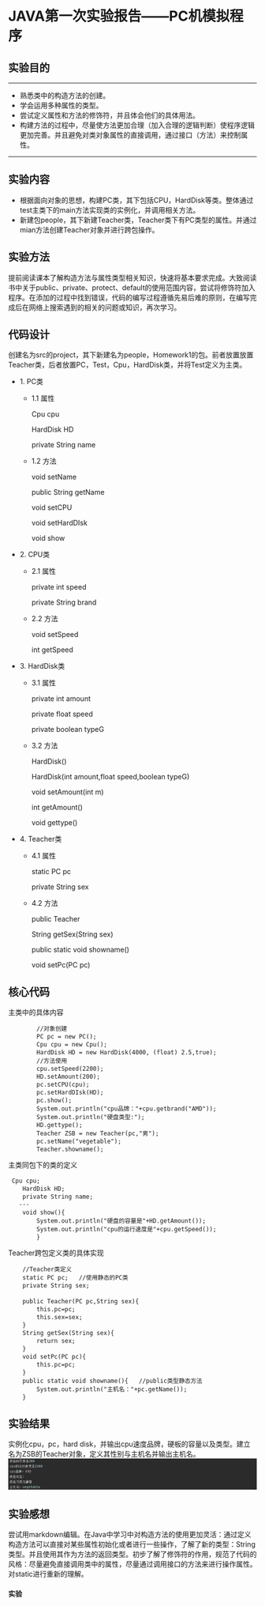 # JAVA第一次实验报告——PC机模拟程序
## 实验目的
---
* 熟悉类中的构造方法的创建。
* 学会运用多种属性的类型。
* 尝试定义属性和方法的修饰符，并且体会他们的具体用法。
* 构建方法的过程中，尽量使方法更加合理（加入合理的逻辑判断）使程序逻辑更加完善。并且避免对类对象属性的直接调用，通过接口（方法）来控制属性。
---
## 实验内容
* 根据面向对象的思想，构建PC类，其下包括CPU，HardDisk等类。整体通过test主类下的main方法实现类的实例化，并调用相关方法。
* 新建包people，其下新建Teacher类，Teacher类下有PC类型的属性。并通过mian方法创建Teacher对象并进行跨包操作。
## 实验方法
  提前阅读课本了解构造方法与属性类型相关知识，快速将基本要求完成。大致阅读书中关于public、private、protect、default的使用范围内容，尝试将修饰符加入程序。在添加的过程中找到错误，代码的编写过程遵循先易后难的原则，在编写完成后在网络上搜索遇到的相关的问题或知识，再次学习。
## 代码设计
  创建名为src的project，其下新建名为people，Homework1的包。前者放置放置Teacher类，后者放置PC，Test，Cpu，HardDisk类，并将Test定义为主类。
  
- 1\. PC类  

    - 1.1 属性
       <p>Cpu cpu</p>
       <p>HardDisk HD</p>
       <p>private String name</p>
    - 1.2 方法
       <p>void setName</p>
       <p>public String getName</p>
       <p>void setCPU</p>
       <p>void setHardDIsk</p>
       <p>void show</p>
 - 2\. CPU类
     - 2.1 属性
       <p>private int speed</p>
       <p>private String brand</p>
     - 2.2 方法
       <p>void setSpeed</p>
       <p>int getSpeed</p>

 - 3\. HardDisk类
     - 3.1 属性
       <p>private int amount</p>
       <p>private float speed</p>
       <p>private boolean typeG</p>
     - 3.2 方法
       <p>HardDisk()</p>
       <p>HardDisk(int amount,float speed,boolean typeG)</p>
       <p>void setAmount(int m)</p>
       <p>int getAmount()</p>
       <p>void gettype()</p>
 - 4\. Teacher类
      - 4.1 属性
       <p>static PC pc</p>
       <p>private String sex</p>
      - 4.2 方法
       <p>public Teacher</p>
       <p>String getSex(String sex)</p>
       <p>public static void showname()</p>
       <p>void setPc(PC pc)</p>
 
     
## 核心代码
主类中的具体内容
```
        //对象创建
        PC pc = new PC();
        Cpu cpu = new Cpu();
        HardDisk HD = new HardDisk(4000, (float) 2.5,true);
        //方法使用
        cpu.setSpeed(2200);
        HD.setAmount(200);
        pc.setCPU(cpu);
        pc.setHardDIsk(HD);
        pc.show();
        System.out.println("cpu品牌："+cpu.getbrand("AMD"));
        System.out.println("硬盘类型:");
        HD.gettype();
        Teacher ZSB = new Teacher(pc,"男");
        pc.setName("vegetable");
        Teacher.showname();
```
主类同包下的类的定义
```
 Cpu cpu;
    HardDisk HD;
    private String name;
   ···
    void show(){
        System.out.println("硬盘的容量是"+HD.getAmount());
        System.out.println("cpu的运行速度是"+cpu.getSpeed());
        }
```
Teacher跨包定义类的具体实现
```
    //Teacher类定义
    static PC pc;   //使用静态的PC类
    private String sex;       
    
    public Teacher(PC pc,String sex){
        this.pc=pc;
        this.sex=sex;
    }
    String getSex(String sex){
        return sex;
    }
    void setPc(PC pc){
        this.pc=pc;
    }
    public static void showname(){   //public类型静态方法
        System.out.println("主机名："+pc.getName());
    }
```
## 实验结果
实例化cpu，pc，hard disk，并输出cpu速度品牌，硬板的容量以及类型。建立名为ZSB的Teacher对象，定义其性别与主机名并输出主机名。
![实验结果截图](实验结果.png)
## 实验感想
尝试用markdown编辑。在Java中学习中对构造方法的使用更加灵活：通过定义构造方法可以直接对某些属性初始化或者进行一些操作，了解了新的类型：String类型。并且使用其作为方法的返回类型。初步了解了修饰符的作用，规范了代码的风格：尽量避免直接调用类中的属性，尽量通过调用接口的方法来进行操作属性。对static进行重新的理解。




#### 实验
